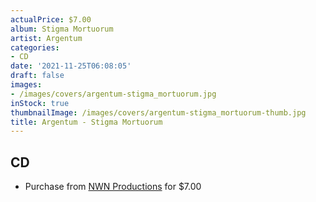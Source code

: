 ```yaml
---
actualPrice: $7.00
album: Stigma Mortuorum
artist: Argentum
categories:
- CD
date: '2021-11-25T06:08:05'
draft: false
images:
- /images/covers/argentum-stigma_mortuorum.jpg
inStock: true
thumbnailImage: /images/covers/argentum-stigma_mortuorum-thumb.jpg
title: Argentum - Stigma Mortuorum
---
```


## CD
* Purchase from [NWN Productions](http://shop.nwnprod.com/index.php?route=product/product&path=93&product_id=16086&sort=pd.name&order=ASC) for $7.00
